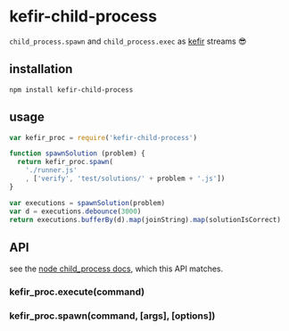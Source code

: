 # kefir-child-process

`child_process.spawn` and `child_process.exec` as [kefir](https://rpominov.github.io/kefir/) streams 😎

## installation

`npm install kefir-child-process`

## usage

```javascript
var kefir_proc = require('kefir-child-process')

function spawnSolution (problem) {
  return kefir_proc.spawn(
    './runner.js'
    , ['verify', 'test/solutions/' + problem + '.js'])
}

var executions = spawnSolution(problem)
var d = executions.debounce(3000)
return executions.bufferBy(d).map(joinString).map(solutionIsCorrect)
```

## API

see the [node child_process docs](https://nodejs.org/api/child_process.html), which this API matches.

### kefir_proc.execute(command)

### kefir_proc.spawn(command, [args], [options])
